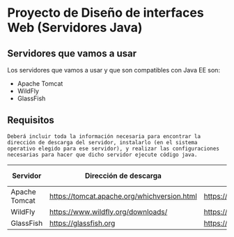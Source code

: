 # Proyecto de Diseño de interfaces Web (Servidores Java)

## Servidores que vamos a usar

Los servidores que vamos a usar y que son compatibles
con Java EE son:

- Apache Tomcat
- WildFly
- GlassFish

## Requisitos

`Deberá incluir toda la información necesaria para encontrar la dirección de descarga del servidor, instalarlo (en el sistema operativo elegido para ese servidor), y realizar las configuraciones necesarias para hacer que dicho servidor ejecute código java.`

| Servidor      | Dirección de descarga                       | Página principal                    | Instalación / SO | Configuraciones |
| ------------- | ------------------------------------------- | ----------------------------------- | ---------------- | --------------- |
| Apache Tomcat | https://tomcat.apache.org/whichversion.html | https://tomcat.apache.org           | ❌               | ❌              |
| WildFly       | https://www.wildfly.org/downloads/          | https://www.wildfly.org             | ❌               | ❌              |
| GlassFish     | https://glassfish.org                       | https://glassfish.org/download.html | ❌               | ❌              |

